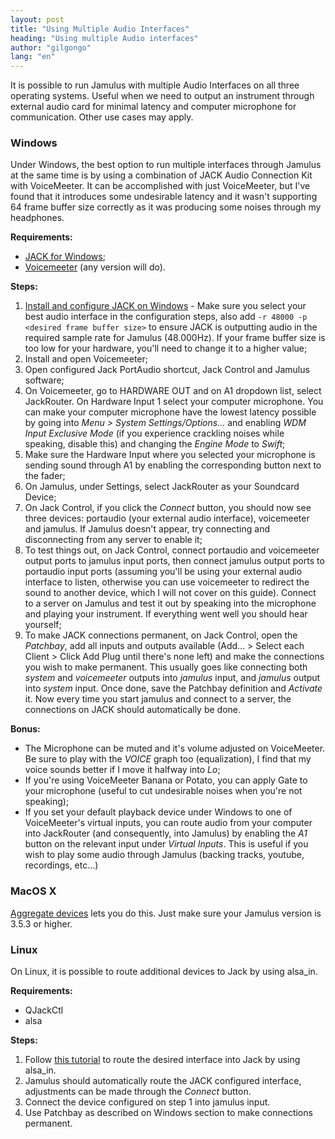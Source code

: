 ```yaml
---
layout: post
title: "Using Multiple Audio Interfaces"
heading: "Using multiple Audio interfaces"
author: "gilgongo"
lang: "en"
---
```


It is possible to run Jamulus with multiple Audio Interfaces on all three operating systems. Useful when we need to output an instrument through external audio card for minimal latency and computer microphone for communication. Other use cases may apply.
<!--more-->

### Windows

Under Windows, the best option to run multiple interfaces through Jamulus at the same time is by using a combination of JACK Audio Connection Kit with VoiceMeeter. It can be accomplished with just VoiceMeeter, but I've found that it introduces some undesirable latency and it wasn't supporting 64 frame buffer size correctly as it was producing some noises through my headphones.

**Requirements:**
* [JACK for Windows](https://jackaudio.org/downloads/);
* [Voicemeeter](https://www.vb-audio.com/Voicemeeter/banana.htm) (any version will do).

**Steps:**
1. [Install and configure JACK on Windows](https://jackaudio.org/faq/jack_on_windows.html) - Make sure you select your best audio interface in the configuration steps, also add `-r 48000 -p <desired frame buffer size>` to ensure JACK is outputting audio in the required sample rate for Jamulus (48.000Hz). If your frame buffer size is too low for your hardware, you'll need to change it to a higher value;
2. Install and open Voicemeeter;
3. Open configured Jack PortAudio shortcut, Jack Control and Jamulus software;
4. On Voicemeeter, go to HARDWARE OUT and on A1 dropdown list, select JackRouter. On Hardware Input 1 select your computer microphone. You can make your computer microphone have the lowest latency possible by going into _Menu > System Settings/Options..._ and enabling _WDM Input Exclusive Mode_ (if you experience crackling noises while speaking, disable this) and changing the _Engine Mode_ to _Swift_;
5. Make sure the Hardware Input where you selected your microphone is sending sound through A1 by enabling the corresponding button next to the fader;
6. On Jamulus, under Settings, select JackRouter as your Soundcard Device;
7. On Jack Control, if you click the _Connect_ button, you should now see three devices: portaudio (your external audio interface), voicemeeter and jamulus. If Jamulus doesn't appear, try connecting and disconnecting from any server to enable it;
8. To test things out, on Jack Control, connect portaudio and voicemeeter output ports to jamulus input ports, then connect jamulus output ports to portaudio input ports (assuming you'll be using your external audio interface to listen, otherwise you can use voicemeeter to redirect the sound to another device, which I will not cover on this guide). Connect to a server on Jamulus and test it out by speaking into the microphone and playing your instrument. If everything went well you should hear yourself;
9. To make JACK connections permanent, on Jack Control, open the _Patchbay_, add all inputs and outputs available (Add... > Select each Client > Click Add Plug until there's none left) and make the connections you wish to make permanent. This usually goes like connecting both _system_ and _voicemeeter_ outputs into _jamulus_ input, and _jamulus_ output into _system_ input. Once done, save the Patchbay definition and _Activate_ it. Now every time you start jamulus and connect to a server, the connections on JACK should automatically be done.

**Bonus:**

* The Microphone can be muted and it's volume adjusted on VoiceMeeter. Be sure to play with the _VOICE_ graph too (equalization), I find that my voice sounds better if I move it halfway into _Lo_;
* If you're using VoiceMeeter Banana or Potato, you can apply Gate to your microphone (useful to cut undesirable noises when you're not speaking);
* If you set your default playback device under Windows to one of VoiceMeeter's virtual inputs, you can route audio from your computer into JackRouter (and consequently, into Jamulus) by enabling the _A1_ button on the relevant input under _Virtual Inputs_. This is useful if you wish to play some audio through Jamulus (backing tracks, youtube, recordings, etc...)


### MacOS X

[Aggregate devices](https://support.apple.com/en-us/HT202000) lets you do this. Just make sure your Jamulus version is 3.5.3 or higher.


### Linux

On Linux, it is possible to route additional devices to Jack by using alsa_in.

**Requirements:**

* QJackCtl
* alsa

**Steps:**
1. Follow [this tutorial](https://www.penguinproducer.com/Blog/2011/11/using-multiple-devices-with-jack/) to route the desired interface into Jack by using alsa_in.
2. Jamulus should automatically route the JACK configured interface, adjustments can be made through the _Connect_ button.
3. Connect the device configured on step 1 into jamulus input.
4. Use Patchbay as described on Windows section to make connections permanent.
